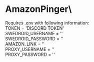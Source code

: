 # AmazonPinger\
Requires .env with following information:\
TOKEN = 'DISCORD TOKEN'\
SWEDROID_USERNAME = ''\
SWEDROID_PASSWORD = ''\
AMAZON_LINK = ''\
PROXY_USERNAME = ''\
PROXY_PASSWORD = ''
